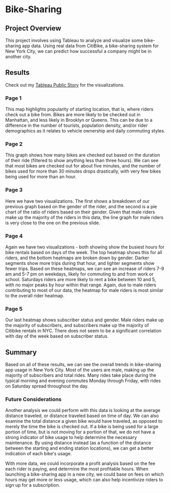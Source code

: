 # Bike-Sharing

## Project Overview
This project involves using Tableau to analyze and visualize some bike-sharing app data. Using real data from CitiBike, a bike-sharing system for New York City, we can predict how successful a company might be in another city. 

## Results
Check out my [Tableau Public Story](https://public.tableau.com/app/profile/alex.deans.gravlee/viz/NYC_Citibike_Challenge_16408098850940/NYCStory?publish=yes) for the visualizations. 


### Page 1
This map highlights popularity of starting location, that is, where riders check out a bike from. Bikes are more likely to be checked out in Manhattan, and less likely in Brooklyn or Queens. This can be due to a difference in the number of tourists, population density, and/or rider demographics as it relates to vehicle ownership and daily commuting styles. 

### Page 2
This graph shows how many bikes are checked out based on the duration of their ride (filtered to show anything less than three hours). We can see that most bikes are checked out for about five minutes, and the number of bikes used for more than 30 minutes drops drastically, with very few bikes being used for more than an hour. 

### Page 3
Here we have two visualizations. The first shows a breakdown of our previous graph based on the gender of the rider, and the second is a pie chart of the ratio of riders based on their gender. Given that male riders make up the majority of the riders in this data, the line graph for male riders is very close to the one on the previous slide. 

### Page 4
Again we have two visualizations - both showing show the busiest hours for bike rentals based on days of the week. The top heatmap shows this for all riders, and the bottom heatmaps are broken down by gender. Darker segments show more trips during that hour, and lighter segments show fewer trips. Based on these heatmaps, we can see an increase of riders 7-9 am and 5-7 pm on weekdays, likely for commuting to and from work or school. Saturdays riders are more likely to rent a bike between 10 and 5, with no major peaks by hour within that range. Again, due to male riders contributing to most of our data, the heatmap for male riders is most similar to the overall rider heatmap.

### Page 5
Our last heatmap shows subscriber status and gender. Male riders make up the majority of subscribers, and subscribers make up the majority of Citibike rentals in NYC. There does not seem to be a significant correlation with day of the week based on subscriber status. 


## Summary
Based on all of these results, we can see the overall trends in bike-sharing app usage in New York City. Most of the users are male, making up the majority of subscribers and total rides. Many rides take place during the typical morning and evening commutes Monday through Friday, with rides on Saturday spread throughout the day. 

### Future Considerations
Another analysis we could perform with this data is looking at the average distance traveled, or distance traveled based on time of day. We can also examine the total distance a given bike would have traveled, as opposed to merely the time the bike is checked out. If a bike is being used for a large portion of time, but is not moving for a portion of that, we do not have a strong indicator of bike usage to help determine the necessary maintenance. By using distance instead (as a function of the distance between the starting and ending station locations), we can get a better indication of each bike's usage. 

With more data, we could incorporate a profit analysis based on the fee each rider is paying, and determine the most profitable hours. When launching a bike-sharing app in a new city, we could base on fees on which hours may get more or less usage, which can also help incentivize riders to sign up for a subscription. 



